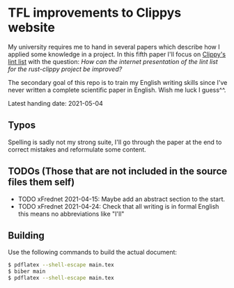 # TFL improvements to Clippys website
My university requires me to hand in several papers which describe how I applied some knowledge in a project. In this fifth paper I'll focus on [Clippy's lint list](https://rust-lang.github.io/rust-clippy/master/index.html) with the question: _How can the internet presentation of the lint list for the rust-clippy project be improved?_

The secondary goal of this repo is to train my English writing skills since I've never written a complete scientific paper in English. Wish me luck I guess^^.

Latest handing date: 2021-05-04

## Typos
Spelling is sadly not my strong suite, I'll go through the paper at the end to correct mistakes and reformulate some content.

## TODOs (Those that are not included in the source files them self)
* TODO xFrednet 2021-04-15: Maybe add an abstract section to the start.
* TODO xFrednet 2021-04-24: Check that all writing is in formal English this means no abbreviations like "I'll"

## Building
Use the following commands to build the actual document:

```sh
$ pdflatex --shell-escape main.tex
$ biber main
$ pdflatex --shell-escape main.tex
```